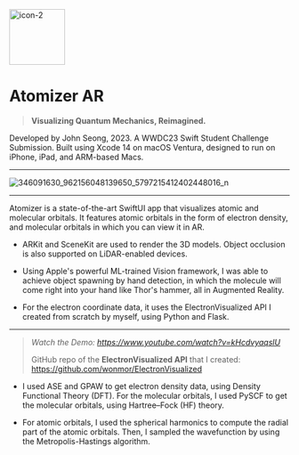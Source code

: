 <img width="100" alt="icon-2" src="https://user-images.githubusercontent.com/35755386/235810046-56828de6-5edf-4000-a3cb-d1bfc94b91b1.png">

# Atomizer AR

> **Visualizing Quantum Mechanics, Reimagined.**

Developed by John Seong, 2023. A WWDC23 Swift Student Challenge Submission.
Built using Xcode 14 on macOS Ventura, designed to run on iPhone, iPad, and ARM-based Macs.

---

![346091630_962156048139650_5797215412402448016_n](https://github.com/wonmor/wonmor/assets/35755386/b606d6ee-5c5a-482a-8c6e-b66be7aebad2)

---

Atomizer is a state-of-the-art SwiftUI app that visualizes atomic and molecular orbitals.
It features atomic orbitals in the form of electron density, and molecular orbitals in which you can view it in AR.

- ARKit and SceneKit are used to render the 3D models. Object occlusion is also supported on LiDAR-enabled devices.

- Using Apple's powerful ML-trained Vision framework, I was able to achieve object spawning by hand detection,
in which the molecule will come right into your hand like Thor's hammer, all in Augmented Reality.

- For the electron coordinate data, it uses the ElectronVisualized API I created from scratch by myself, using Python and Flask.

---

> *Watch the Demo: https://www.youtube.com/watch?v=kHcdvyaqslU*
> 
> GitHub repo of the **ElectronVisualized API** that I created:
> https://github.com/wonmor/ElectronVisualized

- I used ASE and GPAW to get electron density data, using Density Functional Theory (DFT).
For the molecular orbitals, I used PySCF to get the molecular orbitals, using Hartree–Fock (HF) theory.

- For atomic orbitals, I used the spherical harmonics to compute the radial part of the atomic orbitals.
Then, I sampled the wavefunction by using the Metropolis-Hastings algorithm.
